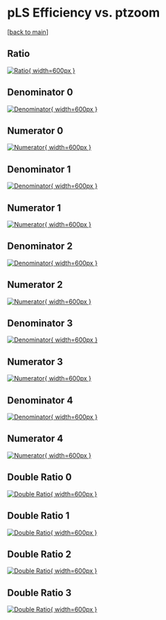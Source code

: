 # pLS Efficiency vs. ptzoom

[[back to main](./)]



## Ratio

[![Ratio](../mtv/var/pLS_base_0_-1_eff_ptzoom.png){ width=600px }](../mtv/var/pLS_base_0_-1_eff_ptzoom.pdf)

## Denominator 0

[![Denominator](../mtv/den/pLS_base_0_-1_eff_ptzoom_den0.png){ width=600px }](../mtv/den/pLS_base_0_-1_eff_ptzoom_den0.pdf)

## Numerator 0

[![Numerator](../mtv/num/pLS_base_0_-1_eff_ptzoom_num0.png){ width=600px }](../mtv/num/pLS_base_0_-1_eff_ptzoom_num0.pdf)

## Denominator 1

[![Denominator](../mtv/den/pLS_base_0_-1_eff_ptzoom_den1.png){ width=600px }](../mtv/den/pLS_base_0_-1_eff_ptzoom_den1.pdf)

## Numerator 1

[![Numerator](../mtv/num/pLS_base_0_-1_eff_ptzoom_num1.png){ width=600px }](../mtv/num/pLS_base_0_-1_eff_ptzoom_num1.pdf)

## Denominator 2

[![Denominator](../mtv/den/pLS_base_0_-1_eff_ptzoom_den2.png){ width=600px }](../mtv/den/pLS_base_0_-1_eff_ptzoom_den2.pdf)

## Numerator 2

[![Numerator](../mtv/num/pLS_base_0_-1_eff_ptzoom_num2.png){ width=600px }](../mtv/num/pLS_base_0_-1_eff_ptzoom_num2.pdf)

## Denominator 3

[![Denominator](../mtv/den/pLS_base_0_-1_eff_ptzoom_den3.png){ width=600px }](../mtv/den/pLS_base_0_-1_eff_ptzoom_den3.pdf)

## Numerator 3

[![Numerator](../mtv/num/pLS_base_0_-1_eff_ptzoom_num3.png){ width=600px }](../mtv/num/pLS_base_0_-1_eff_ptzoom_num3.pdf)

## Denominator 4

[![Denominator](../mtv/den/pLS_base_0_-1_eff_ptzoom_den4.png){ width=600px }](../mtv/den/pLS_base_0_-1_eff_ptzoom_den4.pdf)

## Numerator 4

[![Numerator](../mtv/num/pLS_base_0_-1_eff_ptzoom_num4.png){ width=600px }](../mtv/num/pLS_base_0_-1_eff_ptzoom_num4.pdf)

## Double Ratio 0

[![Double Ratio](../mtv/ratio/pLS_base_0_-1_eff_ptzoom_ratio0.png){ width=600px }](../mtv/ratio/pLS_base_0_-1_eff_ptzoom_ratio0.pdf)

## Double Ratio 1

[![Double Ratio](../mtv/ratio/pLS_base_0_-1_eff_ptzoom_ratio1.png){ width=600px }](../mtv/ratio/pLS_base_0_-1_eff_ptzoom_ratio1.pdf)

## Double Ratio 2

[![Double Ratio](../mtv/ratio/pLS_base_0_-1_eff_ptzoom_ratio2.png){ width=600px }](../mtv/ratio/pLS_base_0_-1_eff_ptzoom_ratio2.pdf)

## Double Ratio 3

[![Double Ratio](../mtv/ratio/pLS_base_0_-1_eff_ptzoom_ratio3.png){ width=600px }](../mtv/ratio/pLS_base_0_-1_eff_ptzoom_ratio3.pdf)

